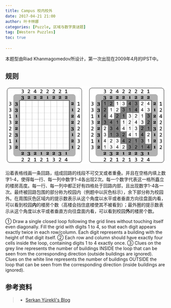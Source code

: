 ```yaml
---
title: Campus 校内校外
date: 2017-04-21 21:00
author: 叶卡林娜
categories: [Puzzle, 区域与数字类谜题]
tag: [Western Puzzles]
toc: true

---
```


本题型由Riad Khanmagomedov所设计，第一次出现在2009年4月的IPST中。

## 规则

![Campus例题，作者：Serkan Yürekli](/images/campus.png)

沿着表格线画一条回路，组成回路的线段不可交叉或者重叠。并且在空格内填上数字1-4，使得每一行、每一列中数字1-4各出现2次。每一个数字代表这一格所矗立的楼房高度。每一行、每一列中都正好有四格处于回路内部，且出现数字1-4各一次。最终被回路包围的部分称为校园内（例题中以灰色标示），余下部分称为校园外。在周围灰色区域内的提示数表示从这个角度以水平或者垂直方向往盘面内看，可以看到校园**内**的楼房个数（高楼会挡住底楼使其不被看到）；最外圈的提示数表示从这个角度以水平或者垂直方向往盘面内看，可以看到校园**外**的楼房个数。

① Draw a single closed loop following the grid lines without touching itself even diagonally. Fill the grid with digits 1 to 4, so that each digit appears exactly twice in each row/column. Each digit represents a building with the height of that digit itself.
② Each row and column should have exactly four cells inside the loop, containing digits 1 to 4 exactly once.
③ Clues on the grey line represents the number of buildings INSIDE the loop that can be seen from the corresponding direction (outside buildings are ignored). Clues on the white line represents the number of buildings OUTSIDE the loop that can be seen from the corresponding direction (inside buildings are ignored).

## 参考资料

> - [Serkan Yürekli's Blog](http://yureklis.wordpress.com/2012/06/09/campus/)